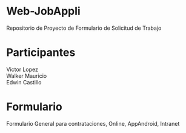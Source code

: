 # Web-JobAppli
Repositorio de Proyecto de Formulario de Solicitud de Trabajo

# Participantes
Victor Lopez<br>
Walker Mauricio<br>
Edwin Castillo<br>

# Formulario
Formulario General para contrataciones, Online, AppAndroid, Intranet
